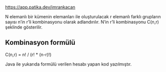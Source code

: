 
https://app.patika.dev/imrankacan

N elemanlı bir kümenin elemanları ile oluşturulacak r elemanlı farklı grupların sayısı n’in r’li kombinasyonu olarak adlandırılır. N’in r’li kombinasyonu C(n,r) şeklinde gösterilir.

## Kombinasyon formülü
C(n,r) = n! / (r! * (n-r)!)

Java ile yukarıda formülü verilen hesabı yapan kod yazılmıştır.
